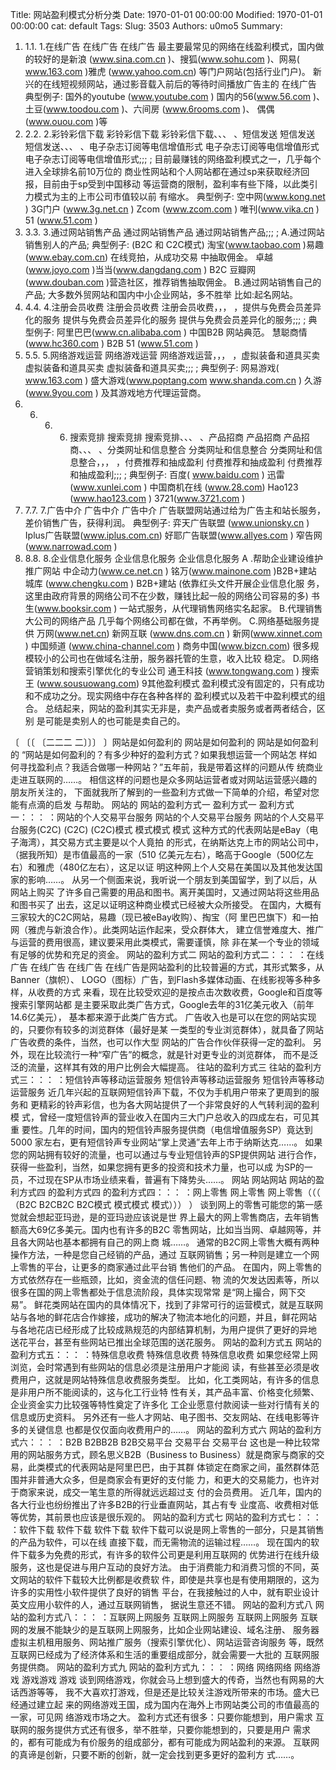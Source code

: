Title: 网站盈利模式分析分类
Date: 1970-01-01 00:00:00
Modified: 1970-01-01 00:00:00
cat: default
Tags: 
Slug: 3503
Authors: u0mo5 
Summary: 

1. 1.1. 1.在线广告 在线广告 在线广告
最主要最常见的网络在线盈利模式，国内做的较好的是新浪
(www.sina.com.cn )、搜狐(www.sohu.com )、网易( www.163.com )雅虎
(www.yahoo.com.cn) 等门户网站(包括行业门户)。
新兴的在线短视频网站，通过影音载入前后的等待时间播放广告主的
在线广告
典型例子:
国外的youtube (www.youtube.com )
国内的56(www.56.com )、土豆(www.toodou.com )、六间房
(www.6rooms.com )、
偶偶(www.ouou.com )等
2. 2.2. 2.彩铃彩信下载 彩铃彩信下载 彩铃彩信下载、、、 、短信发送 短信发送 短信发送、、、 、电子杂志订阅等电信增值形式 电子杂志订阅等电信增值形式 电子杂志订阅等电信增值形式;;; ;
目前最赚钱的网络盈利模式之一，几乎每个进入全球排名前10万位的
商业性网站和个人网站都在通过sp来获取经济回报，目前由于sp受到中国移动
等运营商的限制，盈利率有些下降，以此类引力模式为主的上市公司市值较以前
有缩水。
典型例子:
空中网(www.kong.net )
3G门户 (www.3g.net.cn )
Zcom (www.zcom.com )
唯刊(www.vika.cn )
51 (www.51.com )
3. 3.3. 3.通过网站销售产品 通过网站销售产品 通过网站销售产品;;; ;
A.通过网站销售别人的产品;
典型例子:
(B2C 和 C2C模式)
淘宝(www.taobao.com )易趣(www.ebay.com.cn) 在线竞拍，从成功交易
中抽取佣金。
卓越 (www.joyo.com )当当(www.dangdang.com ) B2C
豆瓣网(www.douban.com )营造社区，推荐销售抽取佣金。
B.通过网站销售自己的产品;
大多数外贸网站和国内中小企业网站，多不胜举
比如:起名网站。
4. 4.4. 4.注册会员收费 注册会员收费 注册会员收费，，， ，提供与免费会员差异化的服务 提供与免费会员差异化的服务 提供与免费会员差异化的服务;;; ;
典型例子:
阿里巴巴(www.cn.alibaba.com ) 中国B2B 网站典范。
慧聪商情(www.hc360.com ) B2B
51 (www.51.com )
5. 5.5. 5.网络游戏运营 网络游戏运营 网络游戏运营，，， ，虚拟装备和道具买卖 虚拟装备和道具买卖 虚拟装备和道具买卖;;; ;
典型例子:
网易游戏( www.163.com )
盛大游戏(www.poptang.com www.shanda.com.cn )
久游(www.9you.com )
及其游戏地方代理运营商。
6. 6. 6. 6. 搜索竞排 搜索竞排 搜索竞排、、、 、产品招商 产品招商 产品招商、、、 、分类网址和信息整合 分类网址和信息整合 分类网址和信息整合，，， ，付费推荐和抽成盈利 付费推荐和抽成盈利 付费推荐和抽成盈利;;; ;
典型例子:
百度( www.baidu.com )
迅雷 (www.xunlei.com )
中国商机在线 (www.28.com)
Hao123 (www.hao123.com )
3721(www.3721.com )
7. 7.7. 7.广告中介 广告中介 广告中介
广告联盟网站通过给为广告主和站长服务，差价销售广告，获得利润。
典型例子:
弈天广告联盟 (www.unionsky.cn )
Iplus广告联盟(www.iplus.com.cn)
好耶广告联盟(www.allyes.com )
窄告网 (www.narrowad.com )
8. 8.8. 8.企业信息化服务 企业信息化服务 企业信息化服务
A .帮助企业建设维护推广网站
中企动力(www.ce.net.cn )
铭万(www.mainone.com )B2B+建站
城库 (www.chengku.com ) B2B+建站 (依靠红头文件开展企业信息化服
务，这里由政府背景的网络公司不在少数，赚钱比起一般的网络公司容易的多)
书生(www.booksir.com ) 一站式服务，从代理销售网络实名起家。
B.代理销售大公司的网络产品
几乎每个网络公司都在做，不再举例。
C.网络基础服务提供
万网(www.net.cn)
新网互联 (www.dns.com.cn )
新网(www.xinnet.com )
中国频道 (www.china-channel.com )
商务中国(www.bizcn.com)
很多规模较小的公司也在做域名注册，服务器托管的生意，收入比较
稳定。
D.网络营销策划和搜索引擎优化的专业公司
通王科技 (www.tongwang.com )
搜索王 (www.sousuowang.com)
9其他盈利模式
盈利模式没有固定的，只有成功和不成功之分。现实网络中存在各种各样的
盈利模式以及若干中盈利模式的组合。
总结起来，网站的盈利其实无非是，卖产品或者卖服务或者两者结合，区别
是可能是卖别人的也可能是卖自己的。

〔 〔〔 〔二二二 二〕〕〕 〕网站是如何盈利的 网站是如何盈利的 网站是如何盈利的
“网站是如何盈利的？有多少种好的盈利方式？如果我想运营一个网站怎
样如何寻找盈利点？我适合做哪一种网站？”五年前，我是带着这样的问题从传
统商业走进互联网的……。
相信这样的问题也是众多网站运营者或对网站运营感兴趣的朋友所关注的，
下面就我所了解到的一些盈利方式做一下简单的介绍，希望对您能有点滴的启发
与帮助。
网站的 网站的盈利方式一 盈利方式一 盈利方式一：：： ：网站的个人交易平台服务 网站的个人交易平台服务 网站的个人交易平台服务(C2C) (C2C) (C2C)模式 模式模式 模式
这种方式的代表网站是eBay（电子海湾），其交易方式主要是以个人竟拍
的形式，在纳斯达克上市的网站公司中，（据我所知）是市值最高的一家（510
亿美元左右），略高于Google（500亿左右）和雅虎（480亿左右），这足以证
明这种网上个人交易在美国以及其他发达国家的影响……。
从另一个侧面来说，我听说一个朋友到美国留学，到了以后，从网站上购买
了许多自己需要的用品和图书。离开美国时，又通过网站将这些用品和图书买了
出去，这足以证明这种商业模式已经被大众所接受。
在国内，大概有三家较大的C2C网站，易趣（现已被eBay收购）、掏宝（阿
里巴巴旗下）和一拍网（雅虎与新浪合作）。此类网站运作起来，受众群体大，
建立信誉难度大、推广与运营的费用很高，建议要采用此类模式，需要谨慎，除
非在某一个专业的领域有足够的优势和充足的资金。
网站的盈利方式二 网站的盈利方式二：：： ：在线广告 在线广告 在线广告
在线广告是网站盈利的比较普遍的方式，其形式繁多，从Banner（旗帜）、
LOGO（图标）广告，到Flash多媒体动画、在线影视等多种多样，从收费的方式
来看，现在比较受欢迎的是按点击次数收费，Google和百度等搜索引擎网站都
是主要采取此类广告方式，Google去年的31亿美元收入（前年14.6亿美元），
基本都来源于此类广告方式。
广告收入也是可以在您的网站实现的，只要你有较多的浏览群体（最好是某
一类型的专业浏览群体），就具备了网站广告收费的条件，当然，也可以作大型
网站的广告合作伙伴获得一定的盈利。
另外，现在比较流行一种“窄广告”的概念，就是针对更专业的浏览群体，
而不是泛泛的流量，这样其有效的用户比例会大幅提高。
往站的盈利方式三 往站的盈利方式三：：： ：短信铃声等移动运营服务 短信铃声等移动运营服务 短信铃声等移动运营服务
近几年兴起的互联网短信铃声下载，不仅为手机用户带来了更周到的服务和
更精彩的铃声彩信，也为各大网站提供了一个非常良好的人气转利润的盈利模
式，曾经一度短信铃声的营业收入在国内三大门户总收入的四成左右，可见其重
要性。几年的时间，国内的短信铃声服务提供商（电信增值服务SP）竟达到5000
家左右，更有短信铃声专业网站“掌上灵通”去年上市于纳斯达克……。
如果您的网站拥有较好的流量，也可以通过与专业短信铃声的SP提供网站
进行合作，获得一些盈利，当然，如果您拥有更多的投资和技术力量，也可以成
为SP的一员，不过现在SP从市场业绩来看，普遍有下降势头……。
网站 网站网站 网站的盈利方式四 的盈利方式四 的盈利方式四：：： ：网上零售 网上零售 网上零售（（（ （B2C B2CB2C B2C模式 模式模式 模式））） ）
谈到网上的零售可能您的第一感觉就会想起亚玛逊，是的亚玛逊应该说是世
界上最大的网上零售商店，去年销售额高大69亿多美元。国内也有许多的B2C
零售网站，比如当当网、卓越网等，并且各大网站也基本都拥有自己的网上商
城……。
通常的B2C网上零售大概有两种操作方法，一种是您自己经销的产品，通过
互联网销售；另一种则是建立一个网上零售的平台，让更多的商家通过此平台销
售他们的产品。
在国内，网上零售的方式依然存在一些瓶颈，比如，资金流的信任问题、物
流的欠发达因素等，所以很多在国的网上零售都处于信息流阶段，具体实现常常
是“网上撮合，网下交易”。
鲜花类网站在国内的具体情况下，找到了非常可行的运营模式，就是互联网
站与各地的鲜花店合作嫁接，成功的解决了物流本地化的问题，并且，鲜花网站
与各地花店已经形成了比较成熟规范的内部结算机制，为用户提供了更好的异地
送花平台，甚至有些网站已推出全球范围的送花服务。
网站的盈利方式五 网站的盈利方式五：：： ：特殊信息收费 特殊信息收费 特殊信息收费
如果您经常上网浏览，会时常遇到有些网站的信息必须是注册用户才能阅
读，有些甚至必须是收费用户，这就是网站特殊信息收费服务类型。
比如，化工类网站，有许多的信息是非用户所不能阅读的，这与化工行业特
性有关，其产品丰富、价格变化频繁、企业资金实力比较强等特性奠定了许多化
工企业愿意付款阅读一些对行情有关的信息或历史资料。
另外还有一些人才网站、电子图书、交友网站、在线电影等许多的关键信息
也都是仅仅面向收费用户的……。
网站的盈利方式六 网站的盈利方式六：：： ：B2B B2BB2B B2B交易平台 交易平台 交易平台
这也是一种比较常用的网站服务方式，顾名思义B2B（Business to
Business）就是商家与商家的交易，此类模式的代表网站是阿里巴巴，由于其群
体锁定在商家之间，虽然群体范围并非普通大众多，但是商家会有更好的支付能
力，和更大的交易能力，也许对于商家来说，成交一笔生意的所得就远远超过支
付的会员费用。
近几年，国内的各大行业也纷纷推出了许多B2B的行业垂直网站，其占有专
业度高、收费相对低等优势，其前景也应该是很乐观的。
网站的盈利方式七 网站的盈利方式七：：： ：软件下载 软件下载 软件下载
软件下载可以说是网上零售的一部分，只是其销售的产品为软件，可以在线
直接下载，而无需物流的运输过程……。
现在国内的软件下载多为免费的形式，有许多的软件公司更是利用互联网的
优势进行在线升级服务，这也是促进与用户互动的良好方法。
由于消费能力和消费习惯的不同，英文网站的软件下载较大比例都是收费软
件，即使是共享也是有使用期限的，这为许多的实用性小软件提供了良好的销售
平台，在我接触过的人中，就有职业设计英文应用小软件的人，通过互联网销售，
据说生意还不错。
网站的盈利方式八 网站的盈利方式八：：： ：互联网上网服务 互联网上网服务 互联网上网服务
互联网的发展不能缺少的是互联网上网服务，比如企业网站建设、域名注册、
服务器虚拟主机租用服务、网站推广服务（搜索引擎优化）、网站运营咨询服务
等，既然互联网已经成为了经济体系和生活的重要组成部分，就会需要一大批的
互联网服务提供商。
网站的盈利方式九 网站的盈利方式九：：： ：网络 网络网络 网络游戏 游戏游戏 游戏
谈到网络游戏，你就会马上想到盛大的传奇，当然也有网易的大话西游等等，
我不大喜欢打游戏，但是还是比较关注游戏所带来的市场。盛大已经通过建立起
来的网络游戏王国，成为国内在海外上市网站类公司的市值最高的一家，可见网
络游戏市场之大。
盈利方式还有很多：只要你能想到，用户需求
互联网的服务提供方式还有很多，举不胜举，只要你能想到的，只要是用户
需求的，都有可能成为有价服务的组成部分，都有可能成为网站盈利的来源。
互联网的真谛是创新，只要不断的创新，就一定会找到更多更好的盈利方
式……。
